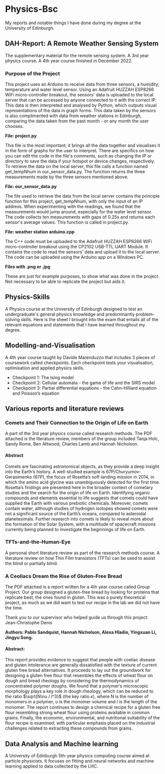 # Physics-Bsc
My reports and notable things I have done during my degree at the University of Edinburgh.


## DAH-Report: A Remote Weather Sensing System
The supplementary material for the remote sensing system. A 3rd year physics course. A 4th year course finished in December 2022.

### Purpose of the Project
This project uses an Arduino to receive data from three sensors, a humidity, temperature and water level sensor. Using an Adafruit HUZZAH ESP8266 WiFi micro-controller breakout, the sensors' data is uploaded to the local server that can be accessed by anyone connected to it with the correct IP. This data is then interpreted and analysed by Python, which outputs visual representations of the data in graph forms. This data taken by the sensors is also complimented with data from weather stations in Edinburgh, comparing the data taken from the past month - or any month the user chooses.


**File: project.py**

This file is the most important; it brings all the data together and visualises it in the form of graphs for the user to interpret. There are specifics on how you can edit the code in the file's comments, such as changing the IP or directory to save the data if your hotspot or device changes, respectively. To retrieve the data on the local server, this file calls a function named get_tempNhum in our_sensor_data.py. The function returns the three measurements made by the three sensors mentioned above.

**File: our_sensor_data.py**

The file used to retrieve the data from the local server contains the principle function for this project, get_tempNhum, with only the input of an IP address. When experimenting with the readings, we found that the measurements would jump around, especially for the water level sensor. The code collects ten measurements with gaps of 0.25s and returns each sensor's average values. This function is called in project.py.


**File: weather station arduino.cpp**

The C++ code must be uploaded to the Adafruit HUZZAH ESP8266 WiFi micro-controller breakout using the CP2102 USB-TTL UART Module. It contains the code to read the sensors' data and upload it to the local server. The code can be uploaded using the Arduino app on a Windows PC.
  
**Files with .png or .jpg**

These are just for example purposes, to show what was done in the project. Not necessary to be able to replicate the project but aids it.


## Physics-Skills
A Physics course at the University of Edinburgh designed to test an undergraduate's general physics knowledge and predominantly problem-solving skills. Here is the sheet I brought into the exam that entails all of the relevant equations and statements that I have learned throughout my degree.



## Modelling-and-Visualisation
A 4th year course taught by Davide Marenduzzo that includes 3 pieces of coursework called checkpoints. Each checkpoint tests your visualisation, optimisation and applied physics skills.

- Checkpoint 1: The Ising model
- Checkpoint 2: Cellular automata - the game of life and the SIRS model
- Checkpoint 3: Partial differential equations -  the Cahn-Hilliard equation and Poisson’s equation

## Various reports and literature reviews

### Comets and Their Connection to the Origin of Life on Earth
A part of the 3rd year physics course called research methods. 
The PDF attached is the literature review, members of the group included Tanja Holc, Sandy Rome, Ben Attwood, Charles Lamb and Hannah Nicholson.


#### Abstract
Comets are fascinating astronomical objects, as they provide a deep insight into
the Earth’s history. A well-studied example is 67P/Churyumov-Gerasimenko (67P),
the focus of Rosetta’s soft landing mission in 2014, in which the amino acid glycine
was unambiguously detected for the first time. Rosetta’s findings are presented here
in the broader context of cometary studies and the search for the origin of life on
Earth. Identifying organic compounds and elements essential to life suggests that
comets could have supplied the Earth with various prebiotic chemicals. Moreover,
comets contain water, although studies of hydrogen isotopes showed comets were
not a significant source of the Earth’s oceans, compared to asteroidal planetesimals.
Further research into comets is likely to reveal more about the formation of the
Solar System, with a multitude of spacecraft missions currently being planned to
investigate the beginnings of life on Earth.


### TFTs-and-the-Human-Eye
A personal short literature review as part of the research methods course. 
A literature review on how Thin Film transistors (TFTs) can be used to assist the blind or partially blind. 

### A Ceoliacs Dream the Rise of Gluten-Free Bread
The PDF attached is a report written for a 4th year course called Group Project. 
Our group designed a gluten-free bread by looking for proteins that replicate best, the ones found in gluten. 
This was a purely theoretical project, as much as we did want to test our recipe in the lab we did not have the time.

Thank you to our supervisor who helped guide us through this project: Jean-Christophe Denis

**Authors: Pablo Sandquist, Hannah Nicholson, Alexa Hladio, Yingxuan Li, Jingyu Song.**

#### Abstract:
This report provides evidence to suggest that people with coeliac disease and gluten intolerance are generally dissatisfied with the texture of current gluten free bread alternatives. It proceeds to lay out the groundwork for designing a gluten free flour that resembles the effects of wheat flour on dough and bread rheology by considering the thermodynamics of concentrated polymer doughs. We found that a polymer’s microscopic morphology plays a key role in dough rheology, which can be reduced to the ratio $\sqrt{N\nu / l^3}$ (the key ratio $\kappa$), where N is the number of monomers in a polymer, υ is the monomer volume and 𝑙 is the length of the monomer. The report continues to design a chemical recipe for a gluten free flour resembling strong wheat flour using proteins available in common grains. Finally, the economic, environmental, and nutritional suitability of the flour recipe is examined; with particular emphasis placed on the industrial challenges related to extracting these compounds from grains.


## Data Analysis and Machine learning
A University of Edinburgh 5th-year physics computing course aimed at particle physicists. It focuses on fitting and neural networks and machine learning applied to data collected by the LHC.




